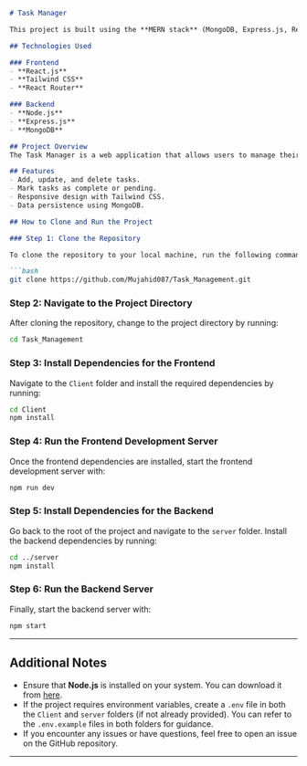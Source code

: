 <!-- # Task Manager

This project is built using the **MERN stack** (MongoDB, Express.js, React.js, Node.js).

## Technologies Used

### Frontend
- **React.js**
- **Tailwind CSS**
- **React Router**

### Backend
- **Node.js**
- **Express.js**
- **MongoDB**

## Project Overview
The Task Manager is a web application that allows users to manage their tasks efficiently. It provides features like task creation, updating, deletion, and visualization of task progress.

## Features
- Add, update, and delete tasks.
- Mark tasks as complete or pending.
- Responsive design with Tailwind CSS.
- Data persistence using MongoDB. -->


```markdown
# Task Manager

This project is built using the **MERN stack** (MongoDB, Express.js, React.js, Node.js).

## Technologies Used

### Frontend
- **React.js**
- **Tailwind CSS**
- **React Router**

### Backend
- **Node.js**
- **Express.js**
- **MongoDB**

## Project Overview
The Task Manager is a web application that allows users to manage their tasks efficiently. It provides features like task creation, updating, deletion, and visualization of task progress.

## Features
- Add, update, and delete tasks.
- Mark tasks as complete or pending.
- Responsive design with Tailwind CSS.
- Data persistence using MongoDB.

## How to Clone and Run the Project

### Step 1: Clone the Repository

To clone the repository to your local machine, run the following command:

```bash
git clone https://github.com/Mujahid087/Task_Management.git
```

### Step 2: Navigate to the Project Directory

After cloning the repository, change to the project directory by running:

```bash
cd Task_Management
```

### Step 3: Install Dependencies for the Frontend

Navigate to the `Client` folder and install the required dependencies by running:

```bash
cd Client
npm install
```

### Step 4: Run the Frontend Development Server

Once the frontend dependencies are installed, start the frontend development server with:

```bash
npm run dev
```

### Step 5: Install Dependencies for the Backend

Go back to the root of the project and navigate to the `server` folder. Install the backend dependencies by running:

```bash
cd ../server
npm install
```

### Step 6: Run the Backend Server

Finally, start the backend server with:

```bash
npm start
```

---

## Additional Notes

- Ensure that **Node.js** is installed on your system. You can download it from [here](https://nodejs.org/).
- If the project requires environment variables, create a `.env` file in both the `Client` and `server` folders (if not already provided). You can refer to the `.env.example` files in both folders for guidance.
- If you encounter any issues or have questions, feel free to open an issue on the GitHub repository.

---


